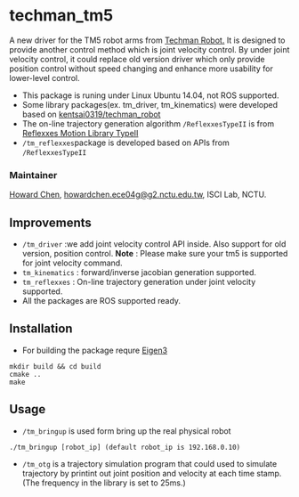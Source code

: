 # techman_tm5
A new driver for the TM5 robot arms from [Techman Robot.](http://tm-robot.com/) It is designed to provide another control method which is joint velocity control. By under joint velocity control, it could replace old version driver which only provide position control without speed changing and enhance more usability for lower-level control.
- This package is runing under Linux Ubuntu 14.04, not ROS supported.
- Some library packages(ex. tm_driver, tm_kinematics) were developed based on [kentsai0319/techman_robot](https://github.com/kentsai0319/techman_robot)
- The on-line trajectory generation algorithm ```/ReflexxesTypeII``` is from [Reflexxes Motion Library TypeII](http://www.reflexxes.ws/)
- ```/tm_reflexxes```package is developed based on APIs from ```/ReflexxesTypeII```

### Maintainer
[Howard Chen](https://github.com/s880367), <howardchen.ece04g@g2.nctu.edu.tw>, ISCI Lab, NCTU.


## Improvements
- ```/tm_driver``` :we add joint velocity control API inside. Also support for old version, position control.
**Note** : Please make sure your tm5 is supported for joint velocity command.
- ```tm_kinematics``` : forward/inverse jacobian generation supported.
- ```tm_reflexxes``` : On-line trajectory generation under joint velocity supported.
- All the packages are ROS supported ready.

## Installation
- For building the package requre [Eigen3](http://eigen.tuxfamily.org/index.php?title=Main_Page)
```
mkdir build && cd build
cmake ..
make
```
## Usage
- ```/tm_bringup``` is used form bring up the real physical robot
```
./tm_bringup [robot_ip] (default robot_ip is 192.168.0.10)
```
- ```/tm_otg``` is a trajectory simulation program that could used to simulate trajectory by printint out joint position and velocity at each time stamp. (The frequency in the library is set to 25ms.)

